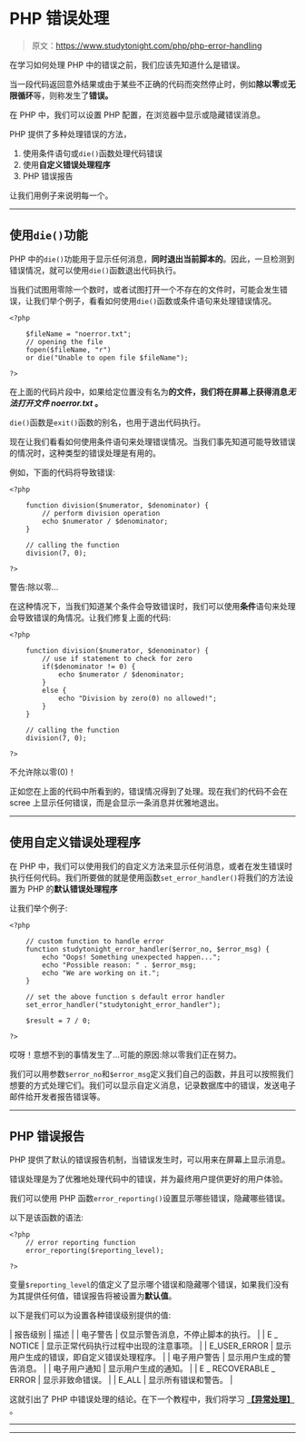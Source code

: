 # PHP 错误处理

> 原文：<https://www.studytonight.com/php/php-error-handling>

在学习如何处理 PHP 中的错误之前，我们应该先知道什么是错误。

当一段代码返回意外结果或由于某些不正确的代码而突然停止时，例如**除以零**或**无限循环**等，则称发生了**错误。**

在 PHP 中，我们可以设置 PHP 配置，在浏览器中显示或隐藏错误消息。

PHP 提供了多种处理错误的方法，

1.  使用条件语句或`die()`函数处理代码错误
2.  使用**自定义错误处理程序**
3.  PHP 错误报告

让我们用例子来说明每一个。

* * *

## 使用`die()`功能

PHP 中的`die()`功能用于显示任何消息，**同时退出当前脚本的**。因此，一旦检测到错误情况，就可以使用`die()`函数退出代码执行。

当我们试图用零除一个数时，或者试图打开一个不存在的文件时，可能会发生错误，让我们举个例子，看看如何使用`die()`函数或条件语句来处理错误情况。

```
<?php

    $fileName = "noerror.txt";
    // opening the file
    fopen($fileName, "r")
    or die("Unable to open file $fileName");

?>
```

在上面的代码片段中，如果给定位置没有名为**的文件，我们将在屏幕上获得消息*无法打开文件 noerror.txt* 。**

`die()`函数是`exit()`函数的别名，也用于退出代码执行。

现在让我们看看如何使用条件语句来处理错误情况。当我们事先知道可能导致错误的情况时，这种类型的错误处理是有用的。

例如，下面的代码将导致错误:

```
<?php

    function division($numerator, $denominator) {
        // perform division operation
        echo $numerator / $denominator;
    }

    // calling the function
    division(7, 0);

?>
```

警告:除以零...

在这种情况下，当我们知道某个条件会导致错误时，我们可以使用**条件**语句来处理会导致错误的角情况。让我们修复上面的代码:

```
<?php

    function division($numerator, $denominator) {
        // use if statement to check for zero
        if($denominator != 0) {
            echo $numerator / $denominator;
        }
        else {
            echo "Division by zero(0) no allowed!";
        }
    }

    // calling the function
    division(7, 0);

?>
```

不允许除以零(0)！

正如您在上面的代码中所看到的，错误情况得到了处理。现在我们的代码不会在 scree 上显示任何错误，而是会显示一条消息并优雅地退出。

* * *

## 使用自定义错误处理程序

在 PHP 中，我们可以使用我们的自定义方法来显示任何消息，或者在发生错误时执行任何代码。我们所要做的就是使用函数`set_error_handler()`将我们的方法设置为 PHP 的**默认错误处理程序**

让我们举个例子:

```
<?php

    // custom function to handle error
    function studytonight_error_handler($error_no, $error_msg) {
        echo "Oops! Something unexpected happen...";
        echo "Possible reason: " . $error_msg;
        echo "We are working on it.";
    }

    // set the above function s default error handler
    set_error_handler("studytonight_error_handler");

    $result = 7 / 0;

?>
```

哎呀！意想不到的事情发生了...可能的原因:除以零我们正在努力。

我们可以用参数`$error_no`和`$error_msg`定义我们自己的函数，并且可以按照我们想要的方式处理它们。我们可以显示自定义消息，记录数据库中的错误，发送电子邮件给开发者报告错误等。

* * *

## PHP 错误报告

PHP 提供了默认的错误报告机制，当错误发生时，可以用来在屏幕上显示消息。

错误处理是为了优雅地处理代码中的错误，并为最终用户提供更好的用户体验。

我们可以使用 PHP 函数`error_reporting()`设置显示哪些错误，隐藏哪些错误。

以下是该函数的语法:

```
<?php
    // error reporting function
    error_reporting($reporting_level);

?>
```

变量`$reporting_level`的值定义了显示哪个错误和隐藏哪个错误，如果我们没有为其提供任何值，错误报告将被设置为**默认值**。

以下是我们可以为设置各种错误级别提供的值:

| 报告级别 | 描述 |
| 电子警告 | 仅显示警告消息，不停止脚本的执行。 |
| E _ NOTICE | 显示正常代码执行过程中出现的注意事项。 |
| E_USER_ERROR | 显示用户生成的错误，即自定义错误处理程序。 |
| 电子用户警告 | 显示用户生成的警告消息。 |
| 电子用户通知 | 显示用户生成的通知。 |
| E _ RECOVERABLE _ ERROR | 显示非致命错误。 |
| E_ALL | 显示所有错误和警告。 |

这就引出了 PHP 中错误处理的结论。在下一个教程中，我们将学习 **[【异常处理】](php-exception-try-catch)** 。

* * *

* * *